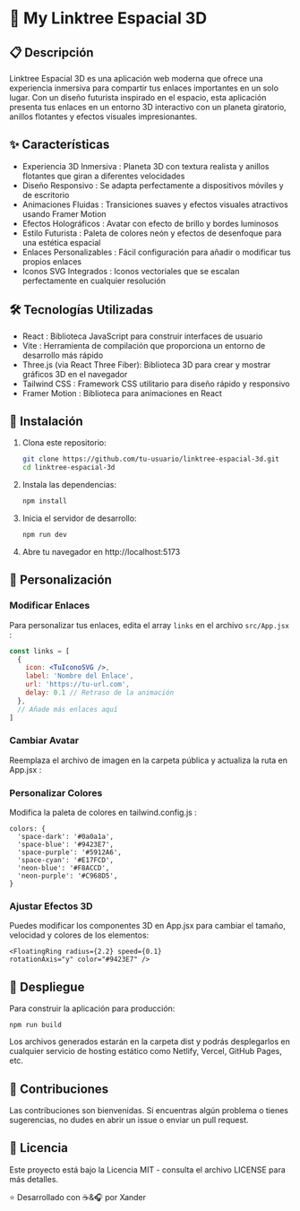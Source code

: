 # 🚀 My Linktree Espacial 3D
## 📋 Descripción
Linktree Espacial 3D es una aplicación web moderna que ofrece una experiencia inmersiva para compartir tus enlaces importantes en un solo lugar. Con un diseño futurista inspirado en el espacio, esta aplicación presenta tus enlaces en un entorno 3D interactivo con un planeta giratorio, anillos flotantes y efectos visuales impresionantes.

## ✨ Características
- Experiencia 3D Inmersiva : Planeta 3D con textura realista y anillos flotantes que giran a diferentes velocidades
- Diseño Responsivo : Se adapta perfectamente a dispositivos móviles y de escritorio
- Animaciones Fluidas : Transiciones suaves y efectos visuales atractivos usando Framer Motion
- Efectos Holográficos : Avatar con efecto de brillo y bordes luminosos
- Estilo Futurista : Paleta de colores neón y efectos de desenfoque para una estética espacial
- Enlaces Personalizables : Fácil configuración para añadir o modificar tus propios enlaces
- Iconos SVG Integrados : Iconos vectoriales que se escalan perfectamente en cualquier resolución
## 🛠️ Tecnologías Utilizadas
- React : Biblioteca JavaScript para construir interfaces de usuario
- Vite : Herramienta de compilación que proporciona un entorno de desarrollo más rápido
- Three.js (via React Three Fiber): Biblioteca 3D para crear y mostrar gráficos 3D en el navegador
- Tailwind CSS : Framework CSS utilitario para diseño rápido y responsivo
- Framer Motion : Biblioteca para animaciones en React

## 🚀 Instalación

1. Clona este repositorio:
   ```bash
   git clone https://github.com/tu-usuario/linktree-espacial-3d.git
   cd linktree-espacial-3d
   ```
2. Instala las dependencias:
   ```bash
   npm install
   ```
3. Inicia el servidor de desarrollo:
   ```bash
   npm run dev
   ```
4. Abre tu navegador en http://localhost:5173


## 🔧 Personalización
### Modificar Enlaces
Para personalizar tus enlaces, edita el array ``links`` en el archivo ``src/App.jsx`` :
```jsx
const links = [
  { 
    icon: <TuIconoSVG />,
    label: 'Nombre del Enlace', 
    url: 'https://tu-url.com', 
    delay: 0.1 // Retraso de la animación
  },
  // Añade más enlaces aquí
]
```

### Cambiar Avatar
Reemplaza el archivo de imagen en la carpeta pública y actualiza la ruta en App.jsx :

### Personalizar Colores
Modifica la paleta de colores en tailwind.config.js :

```
colors: {
  'space-dark': '#0a0a1a',
  'space-blue': '#9423E7',
  'space-purple': '#5912A6',
  'space-cyan': '#E17FCD',
  'neon-blue': '#F8ACCD',
  'neon-purple': '#C968D5',
}
```
### Ajustar Efectos 3D
Puedes modificar los componentes 3D en App.jsx para cambiar el tamaño, velocidad y colores de los elementos:

```
<FloatingRing radius={2.2} speed={0.1} 
rotationAxis="y" color="#9423E7" />
```
## 📱 Despliegue
Para construir la aplicación para producción:

```
npm run build
```
Los archivos generados estarán en la carpeta dist y podrás desplegarlos en cualquier servicio de hosting estático como Netlify, Vercel, GitHub Pages, etc.

## 🤝 Contribuciones
Las contribuciones son bienvenidas. Si encuentras algún problema o tienes sugerencias, no dudes en abrir un issue o enviar un pull request.

## 📄 Licencia
Este proyecto está bajo la Licencia MIT - consulta el archivo LICENSE para más detalles.

⭐ Desarrollado con ☕&🎧 por Xander